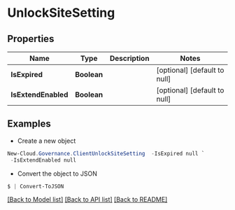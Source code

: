 # UnlockSiteSetting
## Properties

Name | Type | Description | Notes
------------ | ------------- | ------------- | -------------
**IsExpired** | **Boolean** |  | [optional] [default to null]
**IsExtendEnabled** | **Boolean** |  | [optional] [default to null]

## Examples

- Create a new object
```powershell
New-Cloud.Governance.ClientUnlockSiteSetting  -IsExpired null `
 -IsExtendEnabled null
```

- Convert the object to JSON
```powershell
$ | Convert-ToJSON
```


[[Back to Model list]](../README.md#documentation-for-models) [[Back to API list]](../README.md#documentation-for-api-endpoints) [[Back to README]](../README.md)

